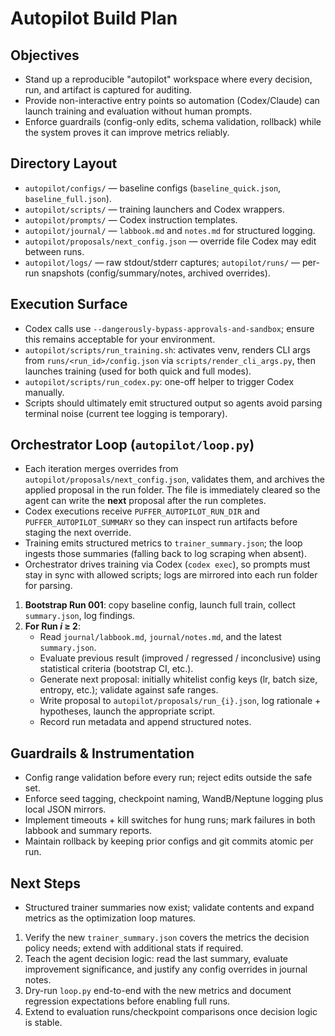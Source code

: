 # Autopilot Build Plan

## Objectives
- Stand up a reproducible "autopilot" workspace where every decision, run, and artifact is captured for auditing.
- Provide non-interactive entry points so automation (Codex/Claude) can launch training and evaluation without human prompts.
- Enforce guardrails (config-only edits, schema validation, rollback) while the system proves it can improve metrics reliably.

## Directory Layout
- `autopilot/configs/` — baseline configs (`baseline_quick.json`, `baseline_full.json`).
- `autopilot/scripts/` — training launchers and Codex wrappers.
- `autopilot/prompts/` — Codex instruction templates.
- `autopilot/journal/` — `labbook.md` and `notes.md` for structured logging.
- `autopilot/proposals/next_config.json` — override file Codex may edit between runs.
- `autopilot/logs/` — raw stdout/stderr captures; `autopilot/runs/` — per-run snapshots (config/summary/notes, archived overrides).

## Execution Surface
- Codex calls use `--dangerously-bypass-approvals-and-sandbox`; ensure this remains acceptable for your environment.
- `autopilot/scripts/run_training.sh`: activates venv, renders CLI args from `runs/<run_id>/config.json` via `scripts/render_cli_args.py`, then launches training (used for both quick and full modes).
- `autopilot/scripts/run_codex.py`: one-off helper to trigger Codex manually.
- Scripts should ultimately emit structured output so agents avoid parsing terminal noise (current tee logging is temporary).

## Orchestrator Loop (`autopilot/loop.py`)
- Each iteration merges overrides from `autopilot/proposals/next_config.json`, validates them, and archives the applied proposal in the run folder. The file is immediately cleared so the agent can write the **next** proposal after the run completes.
- Codex executions receive `PUFFER_AUTOPILOT_RUN_DIR` and `PUFFER_AUTOPILOT_SUMMARY` so they can inspect run artifacts before staging the next override.
- Training emits structured metrics to `trainer_summary.json`; the loop ingests those summaries (falling back to log scraping when absent).
- Orchestrator drives training via Codex (`codex exec`), so prompts must stay in sync with allowed scripts; logs are mirrored into each run folder for parsing.
1. **Bootstrap Run 001**: copy baseline config, launch full train, collect `summary.json`, log findings.
2. **For Run _i_ ≥ 2**:
   - Read `journal/labbook.md`, `journal/notes.md`, and the latest `summary.json`.
   - Evaluate previous result (improved / regressed / inconclusive) using statistical criteria (bootstrap CI, etc.).
   - Generate next proposal: initially whitelist config keys (lr, batch size, entropy, etc.); validate against safe ranges.
   - Write proposal to `autopilot/proposals/run_{i}.json`, log rationale + hypotheses, launch the appropriate script.
   - Record run metadata and append structured notes.

## Guardrails & Instrumentation
- Config range validation before every run; reject edits outside the safe set.
- Enforce seed tagging, checkpoint naming, WandB/Neptune logging plus local JSON mirrors.
- Implement timeouts + kill switches for hung runs; mark failures in both labbook and summary reports.
- Maintain rollback by keeping prior configs and git commits atomic per run.

## Next Steps
- Structured trainer summaries now exist; validate contents and expand metrics as the optimization loop matures.
1. Verify the new `trainer_summary.json` covers the metrics the decision policy needs; extend with additional stats if required.
2. Teach the agent decision logic: read the last summary, evaluate improvement significance, and justify any config overrides in journal notes.
3. Dry-run `loop.py` end-to-end with the new metrics and document regression expectations before enabling full runs.
4. Extend to evaluation runs/checkpoint comparisons once decision logic is stable.
